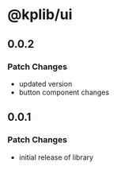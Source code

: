 # @kplib/ui

## 0.0.2

### Patch Changes

- updated version
- button component changes

## 0.0.1

### Patch Changes

- initial release of library
